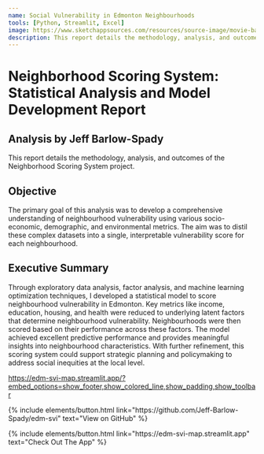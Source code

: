 ```yaml
---
name: Social Vulnerability in Edmonton Neighbourhoods
tools: [Python, Streamlit, Excel]
image: https://www.sketchappsources.com/resources/source-image/movie-badges-jurajjurik.png
description: This report details the methodology, analysis, and outcomes of the Neighborhood Scoring System project. The project analyzed various socio-economic, demographic, and environmental metrics to distill these complex datasets into a single, interpretable vulnerability score for each neighborhood in Edmonton. A streamlit web app was built to visualize the neighborhood scores and related data.
---
```


# Neighborhood Scoring System: Statistical Analysis and Model Development Report 
## Analysis by Jeff Barlow-Spady

This report details the methodology, analysis, and outcomes of the Neighborhood Scoring System project.

## Objective

The primary goal of this analysis was to develop a comprehensive understanding of neighbourhood vulnerability using various socio-economic, demographic, and environmental metrics. The aim was to distil these complex datasets into a single, interpretable vulnerability score for each neighbourhood.

## Executive Summary

Through exploratory data analysis, factor analysis, and machine learning optimization techniques, I developed a statistical model to score neighbourhood vulnerability in Edmonton. Key metrics like income, education, housing, and health were reduced to underlying latent factors that determine neighbourhood vulnerability. Neighbourhoods were then scored based on their performance across these factors. The model achieved excellent predictive performance and provides meaningful insights into neighbourhood characteristics. With further refinement, this scoring system could support strategic planning and policymaking to address social inequities at the local level.

<https://edm-svi-map.streamlit.app/?embed_options=show_footer,show_colored_line,show_padding,show_toolbar>

<p class="text-center">
{% include elements/button.html link="https://github.com/Jeff-Barlow-Spady/edm-svi" text="View on GitHub" %}
</p>

<p class="text-center">
{% include elements/button.html link="https://edm-svi-map.streamlit.app" text="Check Out The App" %}
</p>